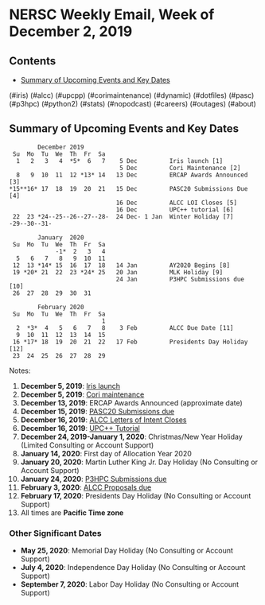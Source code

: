 # NERSC Weekly Email, Week of December 2, 2019 #

## Contents ## 

- [Summary of Upcoming Events and Key Dates](#dates)

(#iris)
(#alcc)
(#upcpp)
(#corimaintenance)
(#dynamic)
(#dotfiles)
(#pasc)
(#p3hpc)
(#python2)
(#stats)
(#nopodcast)
(#careers)
(#outages)
(#about)

## Summary of Upcoming Events and Key Dates <a name="dates"/></a> ##

            December 2019
     Su  Mo  Tu  We  Th  Fr  Sa
      1   2   3   4  *5*  6   7    5 Dec         Iris launch [1]
                                   5 Dec         Cori Maintenance [2]
      8   9  10  11  12 *13* 14   13 Dec         ERCAP Awards Announced [3]
    *15**16* 17  18  19  20  21   15 Dec         PASC20 Submissions Due [4]
                                  16 Dec         ALCC LOI Closes [5]
                                  16 Dec         UPC++ tutorial [6]
     22  23 *24--25--26--27--28-  24 Dec- 1 Jan  Winter Holiday [7]
    -29--30--31-

            January  2020
     Su  Mo  Tu  We  Th  Fr  Sa
                 -1*  2   3   4
      5   6   7   8   9  10  11
     12  13 *14* 15  16  17  18   14 Jan         AY2020 Begins [8]
     19 *20* 21  22  23 *24* 25   20 Jan         MLK Holiday [9]
                                  24 Jan         P3HPC Submissions due [10]
     26  27  28  29  30  31

            February 2020   
     Su  Mo  Tu  We  Th  Fr  Sa
                              1 
      2  *3*  4   5   6   7   8    3 Feb         ALCC Due Date [11]
      9  10  11  12  13  14  15 
     16 *17* 18  19  20  21  22   17 Feb         Presidents Day Holiday [12]
     23  24  25  26  27  28  29

Notes:

1. **December 5, 2019**: [Iris launch](#iris) 
2. **December 5, 2019**: [Cori maintenance](#corimaintenance)
3. **December 13, 2019**: ERCAP Awards Announced (approximate date)
4. **December 15, 2019**: [PASC20 Submissions due](#pasc)
5. **December 16, 2019**: [ALCC Letters of Intent Closes](#alcc)
6. **December 16, 2019**: [UPC++ Tutorial](#upcpp)
7. **December 24, 2019-January 1, 2020**: Christmas/New Year Holiday (Limited Consulting or Account Support)
8. **January 14, 2020**: First day of Allocation Year 2020
9. **January 20, 2020**: Martin Luther King Jr. Day Holiday (No Consulting or Account Support)
10. **January 24, 2020**: [P3HPC Submissions due](#p3hpc)
11. **February 3, 2020**: [ALCC Proposals due](#alcc)
12. **February 17, 2020**: Presidents Day Holiday (No Consulting or Account Support)
13. All times are **Pacific Time zone**


### Other Significant Dates ###

- **May 25, 2020**: Memorial Day Holiday (No Consulting or Account Support)
- **July 4, 2020**: Independence Day Holiday (No Consulting or Account Support)
- **September 7, 2020**: Labor Day Holiday (No Consulting or Account Support)

